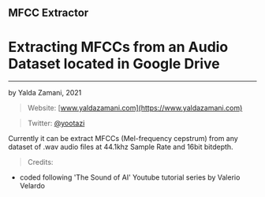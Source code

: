 ## **MFCC Extractor**
# Extracting MFCCs from an Audio Dataset located in Google Drive

---

 by Yalda Zamani, 2021
> Website: [www.yaldazamani.com](https://www.yaldazamani.com)

> Twitter: [@yootazi](https://twitter.com/yootazi)


> 


Currently it can be extract MFCCs (Mel-frequency cepstrum) from any dataset of .wav audio files at 44.1khz Sample Rate and 16bit bitdepth.

> Credits:
* coded following 'The Sound of AI' Youtube tutorial series by Valerio Velardo
